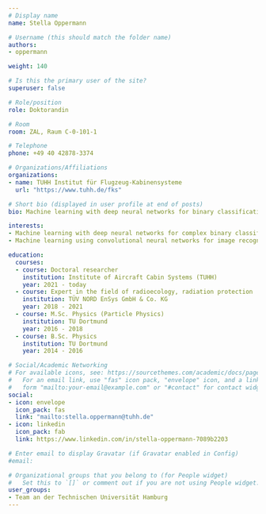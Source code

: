```yaml
---
# Display name
name: Stella Oppermann

# Username (this should match the folder name)
authors:
- oppermann

weight: 140

# Is this the primary user of the site?
superuser: false

# Role/position
role: Doktorandin

# Room
room: ZAL, Raum C-0-101-1

# Telephone
phone: +49 40 42878-3374

# Organizations/Affiliations
organizations:
- name: TUHH Institut für Flugzeug-Kabinensysteme
  url: "https://www.tuhh.de/fks"

# Short bio (displayed in user profile at end of posts)
bio: Machine learning with deep neural networks for binary classification, image recognition

interests:
- Machine learning with deep neural networks for complex binary classification in high dimensional experimental datasets
- Machine learning using convolutional neural networks for image recognition

education:
  courses:
  - course: Doctoral researcher
    institution: Institute of Aircraft Cabin Systems (TUHH)
    year: 2021 - today
  - course: Expert in the field of radioecology, radiation protection
    institution: TÜV NORD EnSys GmbH & Co. KG
    year: 2018 - 2021
  - course: M.Sc. Physics (Particle Physics)
    institution: TU Dortmund
    year: 2016 - 2018
  - course: B.Sc. Physics
    institution: TU Dortmund
    year: 2014 - 2016

# Social/Academic Networking
# For available icons, see: https://sourcethemes.com/academic/docs/page-builder/#icons
#   For an email link, use "fas" icon pack, "envelope" icon, and a link in the
#   form "mailto:your-email@example.com" or "#contact" for contact widget.
social:
- icon: envelope
  icon_pack: fas
  link: "mailto:stella.oppermann@tuhh.de"
- icon: linkedin
  icon_pack: fab
  link: https://www.linkedin.com/in/stella-oppermann-7089b2203

# Enter email to display Gravatar (if Gravatar enabled in Config)
#email: 

# Organizational groups that you belong to (for People widget)
#   Set this to `[]` or comment out if you are not using People widget.
user_groups:
- Team an der Technischen Universität Hamburg
---
```

